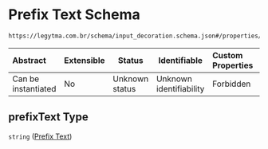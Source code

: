 # Prefix Text Schema

```txt
https://legytma.com.br/schema/input_decoration.schema.json#/properties/prefixText
```




| Abstract            | Extensible | Status         | Identifiable            | Custom Properties | Additional Properties | Access Restrictions | Defined In                                                                                      |
| :------------------ | ---------- | -------------- | ----------------------- | :---------------- | --------------------- | ------------------- | ----------------------------------------------------------------------------------------------- |
| Can be instantiated | No         | Unknown status | Unknown identifiability | Forbidden         | Allowed               | none                | [input_decoration.schema.json\*](../schema/input_decoration.schema.json "open original schema") |

## prefixText Type

`string` ([Prefix Text](input_decoration-properties-prefix-text.md))
